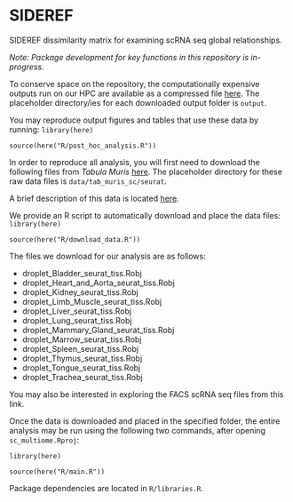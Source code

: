 # SIDEREF
SIDEREF dissimilarity matrix for examining scRNA seq global relationships.

*Note: Package development for key functions in this repository is in-progress.*

To conserve space on the repository, the computationally expensive 
outputs run on our HPC are available as a compressed file [here](https://figshare.com/projects/SIDEREF_results_objects/139609). 
The placeholder directory/ies for each downloaded output folder is ``output``.



You may reproduce output figures and tables that use these data by running:
  ``library(here)``
  
  ``source(here("R/post_hoc_analysis.R"))``
  

In order to reproduce all analysis, you will first need to download the following 
files from *Tabula Muris*  [here](https://figshare.com/articles/dataset/Robject_files_for_tissues_processed_by_Seurat/5821263). The placeholder directory for these raw data files is ``data/tab_muris_sc/seurat``.

A brief description of this data is located  [here](https://tabula-muris.ds.czbiohub.org).

We provide an R script to automatically download and place the data files:
  ``library(here)``
  
  ``source(here("R/download_data.R"))``

The files we download for our analysis are as follows:

* droplet_Bladder_seurat_tiss.Robj
* droplet_Heart_and_Aorta_seurat_tiss.Robj
* droplet_Kidney_seurat_tiss.Robj
* droplet_Limb_Muscle_seurat_tiss.Robj
* droplet_Liver_seurat_tiss.Robj
* droplet_Lung_seurat_tiss.Robj
* droplet_Mammary_Gland_seurat_tiss.Robj
* droplet_Marrow_seurat_tiss.Robj
* droplet_Spleen_seurat_tiss.Robj
* droplet_Thymus_seurat_tiss.Robj
* droplet_Tongue_seurat_tiss.Robj
* droplet_Trachea_seurat_tiss.Robj

You may also be interested in exploring the FACS scRNA seq files from this link.

Once the data is downloaded and placed in the specified folder, the entire analysis may be run using the following two commands, after opening ``sc_multiome.Rproj``:

  ``library(here)``
  
  ``source(here("R/main.R"))``
  
Package dependencies are located in ``R/libraries.R``.
